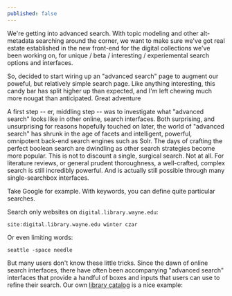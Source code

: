 ```yaml
---
published: false
---
```

We're getting into advanced search.  With topic modeling and other alt-metadata searching around the corner, we want to make sure we've got real estate established in the new front-end for the digital collections we've been working on, for unique / beta / interesting / experiemental search options and interfaces.  

So, decided to start wiring up an "advanced search" page to augment our poweful, but relatively simple search page.  Like anything interesting, this candy bar has split higher up than expected, and I'm left chewing much more nougat than anticipated.  Great adventure

A first step -- er, middling step -- was to investigate what "advanced search" looks like in other online, search interfaces.  Both surprising, and unsurprising for reasons hopefully touched on later, the world of "advanced search" has shrunk in the age of facets and intelligent, powerful, omnipotent back-end search engines such as Solr.  The days of crafting the perfect boolean search are dwindling as other search strategies become more popular.  This is not to discount a single, surgical search.  Not at all.  For literature reviews, or general prudent thoroughness, a well-crafted, complex search is still incredibly powerful.  And is actually still possible through many single-searchbox interfaces.

Take Google for example.  With keywords, you can define quite particular searches.

Search only websites on `digital.library.wayne.edu`:

    site:digital.library.wayne.edu winter czar

Or even limiting words:

    seattle -space needle
    
But many users don't know these little tricks.  Since the dawn of online search interfaces, there have often been accompanying "advanced search" interfaces that provide a handful of boxes and inputs that users can use to refine their search.  Our own [library catalog](http://elibrary.wayne.edu/search/X) is a nice example:



    

